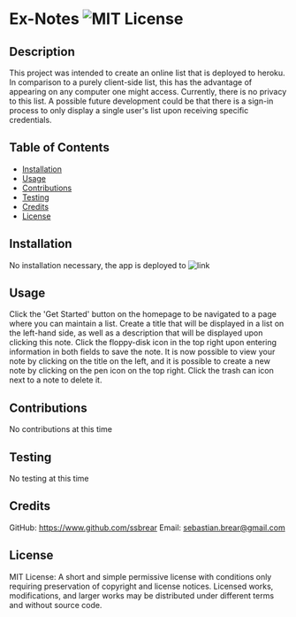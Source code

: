 # Ex-Notes ![MIT License](https://img.shields.io/badge/License-MIT-Green)

## Description

This project was intended to create an online list that is deployed to heroku. In comparison to a purely client-side list, this has the advantage of appearing on any computer one might access. Currently, there is no privacy to this list. A possible future development could be that there is a sign-in process to only display a single user's list upon receiving specific credentials.

## Table of Contents

* [Installation](#installation)
* [Usage](#usage)
* [Contributions](#contributions)
* [Testing](#testing)
* [Credits](#credits)
* [License](#license)

## Installation
No installation necessary, the app is deployed to ![link](https://ex-notes.herokuapp.com)

## Usage
Click the 'Get Started' button on the homepage to be navigated to a page where you can maintain a list. Create a title that will be displayed in a list on the left-hand side, as well as a description that will be displayed upon clicking this note. Click the floppy-disk icon in the top right upon entering information in both fields to save the note. It is now possible to view your note by clicking on the title on the left, and it is possible to create a new note by clicking on the pen icon on the top right. Click the trash can icon next to a note to delete it.

## Contributions
No contributions at this time

## Testing
No testing at this time

## Credits
GitHub: https://www.github.com/ssbrear
Email: sebastian.brear@gmail.com

## License
MIT License: A short and simple permissive license with conditions only requiring preservation of copyright and license notices. Licensed works, modifications, and larger works may be distributed under different terms and without source code.